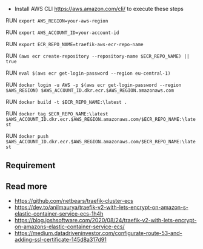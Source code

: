* Install AWS CLI https://aws.amazon.com/cli/ to execute these steps
 
RUN `export AWS_REGION=your-aws-region`
 
RUN `export AWS_ACCOUNT_ID=your-account-id`
 
RUN `export ECR_REPO_NAME=traefik-aws-ecr-repo-name`
 
RUN `(aws ecr create-repository --repository-name $ECR_REPO_NAME) || true`
 
RUN `eval $(aws ecr get-login-password --region eu-central-1)`

RUN `docker login -u AWS -p $(aws ecr get-login-password --region $AWS_REGION) $AWS_ACCOUNT_ID.dkr.ecr.$AWS_REGION.amazonaws.com`
 
RUN `docker build -t $ECR_REPO_NAME:\latest .`
 
RUN `docker tag $ECR_REPO_NAME:\latest $AWS_ACCOUNT_ID.dkr.ecr.$AWS_REGION.amazonaws.com/$ECR_REPO_NAME:\latest`
 
RUN `docker push $AWS_ACCOUNT_ID.dkr.ecr.$AWS_REGION.amazonaws.com/$ECR_REPO_NAME:\latest`

## Requirement

## Read more
- https://github.com/netbears/traefik-cluster-ecs
- https://dev.to/anilmaurya/traefik-v2-with-lets-encrypt-on-amazon-s-elastic-container-service-ecs-1h4h
- https://blog.joshsoftware.com/2020/08/24/traefik-v2-with-lets-encrypt-on-amazons-elastic-container-service-ecs/
- https://medium.datadriveninvestor.com/configurate-route-53-and-adding-ssl-certificate-145d8a317d91